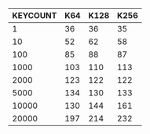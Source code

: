 | KEYCOUNT | K64 | K128 | K256 |
|----------|-----|------|------|
|        1 |  36 |   36 |   35 |
|       10 |  52 |   62 |   58 |
|      100 |  85 |   88 |   87 |
|     1000 | 103 |  110 |  113 |
|     2000 | 123 |  122 |  122 |
|     5000 | 134 |  130 |  133 |
|    10000 | 130 |  144 |  161 |
|    20000 | 197 |  214 |  232 |
